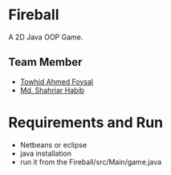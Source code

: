 # Fireball
A 2D Java OOP Game.

## Team Member
* [Towhid Ahmed Foysal](https://github.com/Foysal87)
* [Md. Shahriar Habib](https://github.com/Shahriar-88)

# Requirements and Run

* Netbeans or eclipse
* java installation
* run it from the Fireball/src/Main/game.java

